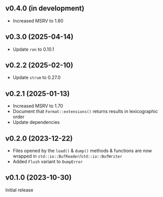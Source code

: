 v0.4.0 (in development)
-----------------------
- Increased MSRV to 1.80

v0.3.0 (2025-04-14)
-------------------
- Update `ron` to 0.10.1

v0.2.2 (2025-02-10)
-------------------
- Update `strum` to 0.27.0

v0.2.1 (2025-01-13)
-------------------
- Increased MSRV to 1.70
- Document that `Format::extensions()` returns results in lexicographic order
- Update dependencies

v0.2.0 (2023-12-22)
-------------------
- Files opened by the `load()` & `dump()` methods & functions are now wrapped
  in `std::io::BufReader`/`std::io::BufWriter`
- Added `Flush` variant to `DumpError`

v0.1.0 (2023-10-30)
-------------------
Initial release
